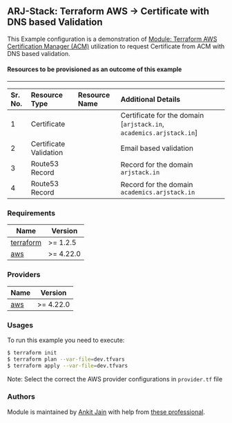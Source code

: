 ## ARJ-Stack: Terraform AWS -> Certificate with DNS based Validation

This Example configuration is a demonstration of [Module: Terraform AWS Certification Manager (ACM)](https://github.com/arjstack/terraform-aws-acm) utilization to request Certificate from ACM with DNS based validation.

#### Resources to be provisioned as an outcome of this example
---

| Sr. No. | Resource Type | Resource Name | Additional Details |
|:------|:------|:------|:------|
| 1 | Certificate |  | Certificate for the domain [`arjstack.in`, `academics.arjstack.in`] |
| 2 | Certificate Validation |  | Email based validation  |
| 3 | Route53 Record |  | Record for the domain `arjstack.in` |
| 4 | Route53 Record |  | Record for the domain `academics.arjstack.in`  |

### Requirements

| Name | Version |
|------|---------|
| <a name="requirement_terraform"></a> [terraform](#requirement\_terraform) | >= 1.2.5 |
| <a name="requirement_aws"></a> [aws](#requirement\_aws) | >= 4.22.0 |

### Providers

| Name | Version |
|------|---------|
| <a name="provider_aws"></a> [aws](#provider\_aws) | >= 4.22.0 |

### Usages

To run this example you need to execute:

```bash
$ terraform init
$ terraform plan --var-file=dev.tfvars
$ terraform apply --var-file=dev.tfvars
```

Note: Select the correct the AWS provider configurations in `provider.tf` file

### Authors

Module is maintained by [Ankit Jain](https://github.com/ankit-jn) with help from [these professional](https://github.com/arjstack/terraform-aws-examples/graphs/contributors).